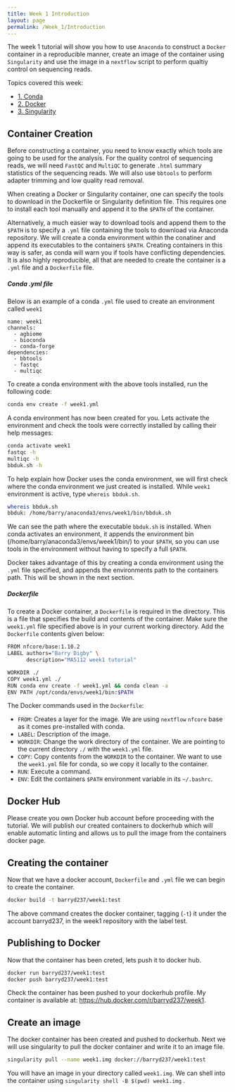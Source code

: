 ```yaml
---
title: Week 1 Introduction
layout: page
permalink: /Week_1/Introduction
---
```


The week 1 tutorial will show you how to use `Anaconda` to construct a `Docker` container in a reproducible manner, create an image of the container using `Singularity` and use the image in a `nextflow` script to perform qualtiy control on sequencing reads.

Topics covered this week:

- [1. Conda](http://barrydigby.github.io/Week_1/Conda)
- [2. Docker](http://barrydigby.github.io/Week_1/Docker)
- [3. Singularity](http://barrydigby.github.io/Week_1/Singularity)


## Container Creation
Before constructing a container, you need to know exactly which tools are going to be used for the analysis. For the quality control of sequencing reads, we will need `FastQC` and `MultiQC` to generate `.html` summary statistics of the sequencing reads. We will also use `bbtools` to perform adapter trimming and low quality read removal.

When creating a Docker or Singularity container, one can specify the tools to download in the Dockerfile or Singularity definition file. This requires one to install each tool manually and append it to the `$PATH` of the container.

Alternatively, a much easier way to download tools and append them to the `$PATH` is to specify a `.yml` file containing the tools to download via Anaconda repository. We will create a conda environment within the conatiner and append its executables to the containers `$PATH`. Creating containers in this way is safer, as conda will warn you if tools have conflicting dependencies. It is also highly reproducible, all that are needed to create the container is a `.yml` file and a `Dockerfile` file.

##### Conda .yml file
Below is an example of a conda `.yml` file used to create an environment called `week1`

```
name: week1
channels:
  - agbiome
  - bioconda
  - conda-forge
dependencies:
  - bbtools
  - fastqc
  - multiqc
```

To create a conda environment with the above tools installed, run the following code:

```bash
conda env create -f week1.yml
```

A conda environment has now been created for you. Lets activate the environment and check the tools were correctly installed by calling their help messages:

```bash
conda activate week1
fastqc -h
multiqc -h
bbduk.sh -h
```

To help explain how Docker uses the conda environment, we will first check where the conda environment we just created is installed. While `week1` environment is active, type `whereis bbduk.sh`.

```bash
whereis bbduk.sh
bbduk: /home/barry/anaconda3/envs/week1/bin/bbduk.sh
```

We can see the path where the executable `bbduk.sh` is installed. When conda activates an environment, it appends the environment bin (/home/barry/anaconda3/envs/week1/bin/) to your `$PATH`, so you can use tools in the environment without having to specify a full `$PATH`.

Docker takes advantage of this by creating a conda environment using the `.yml` file specified, and appends the environments path to the containers path. This will be shown in the next section.

##### Dockerfile
To create a Docker container, a `Dockerfile` is required in the directory. This is a file that specifies the build and contents of the container. Make sure the `week1.yml` file specified above is in your current working directory. Add the `Dockerfile` contents given below:

```bash
FROM nfcore/base:1.10.2
LABEL authors="Barry Digby" \
      description="MA5112 week1 tutorial"

WORKDIR ./
COPY week1.yml ./
RUN conda env create -f week1.yml && conda clean -a
ENV PATH /opt/conda/envs/week1/bin:$PATH
```

The Docker commands used in the `Dockerfile`:
- `FROM`: Creates a layer for the image. We are using `nextflow` `nfcore` base as it comes pre-installed with conda.
- `LABEL`: Description of the image.
- `WORKDIR`: Change the work directory of the container. We are pointing to the current directory `./` with the `week1.yml` file.
- `COPY`: Copy contents from the `WORKDIR` to the container. We want to use the `week1.yml` file for conda, so we copy it locally to the container.
- `RUN`: Execute a command.
- `ENV`: Edit the containers `$PATH` environment variable in its `~/.bashrc`.


## Docker Hub
Please create you own Docker hub account before proceeding with the tutorial. We will publish our created containers to dockerhub which will enable automatic linting and allows us to pull the image from the containers docker page.

## Creating the container
Now that we have a docker account, `Dockerfile` and `.yml` file we can begin to create the container.

```bash
docker build -t barryd237/week1:test
```

The above command creates the docker container, tagging (`-t`) it under the account barryd237, in the week1 repository with the label test.

## Publishing to Docker
Now that the container has been creted, lets push it to docker hub.

```bash
docker run barryd237/week1:test
docker push barryd237/week1:test
```
 Check the container has been pushed to your dockerhub profile. My container is available at: https://hub.docker.com/r/barryd237/week1.

## Create an image
The docker container has been created and pushed to dockerhub. Next we will use singularity to pull the docker container and write it to an image file.

```bash
singularity pull --name week1.img docker://barryd237/week1:test
```

You will have an image in your directory called `week1.img`. We can shell into the container using `singularity shell -B $(pwd) week1.img`
.

